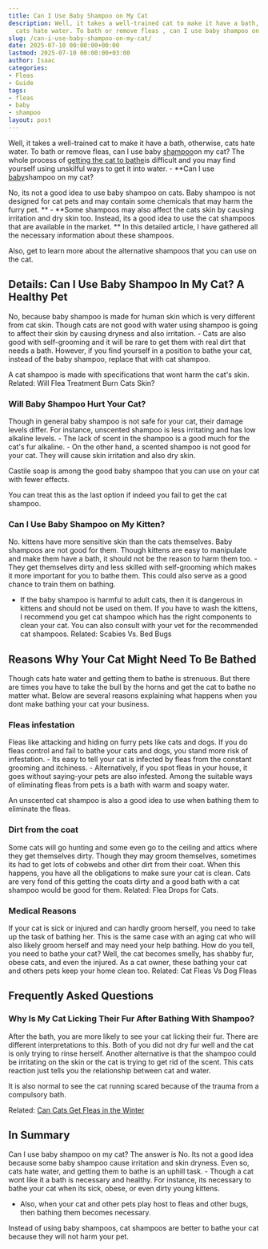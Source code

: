 ```yaml
---
title: Can I Use Baby Shampoo on My Cat
description: Well, it takes a well-trained cat to make it have a bath, otherwise,
  cats hate water. To bath or remove fleas , can I use baby shampoo on my cat?
slug: /can-i-use-baby-shampoo-on-my-cat/
date: 2025-07-10 00:00:00+00:00
lastmod: 2025-07-10 00:00:00+03:00
author: Isaac
categories:
- Fleas
- Guide
tags:
- fleas
- baby
- shampoo
layout: post
---
```

Well, it takes a well-trained cat to make it have a bath, otherwise, cats hate water. To bath or remove fleas, can I use baby [shampoo](https://pestpolicy.com/best-puppy-shampoo-for-fleas/)on my cat? The whole process of [getting the cat to bathe](https://www.wikihow.pet/Train-a-Cat-to-Take-a-Bath)is difficult and you may find yourself using unskilful ways to get it into water. - **Can I use [baby](https://pestpolicy.com/what-do-baby-fleas-look-like/)shampoo on my cat?

No, its not a good idea to use baby shampoo on cats. Baby shampoo is not designed for cat pets and may contain some chemicals that may harm the furry pet. ** - **Some shampoos may also affect the cats skin by causing irritation and dry skin too. Instead, its a good idea to use the cat shampoos that are available in the market. ** In this detailed article, I have gathered all the necessary information about these shampoos.

Also, get to learn more about the alternative shampoos that you can use on the cat.

##  Details: Can I Use Baby Shampoo In My Cat? A Healthy Pet

No, because baby shampoo is made for human skin which is very different from cat skin. Though cats are not good with water using shampoo is going to affect their skin by causing dryness and also irritation. - Cats are also good with self-grooming and it will be rare to get them with real dirt that needs a bath. However, if you find yourself in a position to bathe your cat, instead of the baby shampoo, replace that with cat shampoo.

A cat shampoo is made with specifications that wont harm the cat's skin. Related: Will Flea Treatment Burn Cats Skin?

###  Will Baby Shampoo Hurt Your Cat?

Though in general baby shampoo is not safe for your cat, their damage levels differ. For instance, unscented shampoo is less irritating and has low alkaline levels. - The lack of scent in the shampoo is a good much for the cat's fur alkaline. - On the other hand, a scented shampoo is not good for your cat. They will cause skin irritation and also dry skin.

Castile soap is among the good baby shampoo that you can use on your cat with fewer effects.

You can treat this as the last option if indeed you fail to get the cat shampoo.

###  Can I Use Baby Shampoo on My Kitten?

No. kittens have more sensitive skin than the cats themselves. Baby shampoos are not good for them. Though kittens are easy to manipulate and make them have a bath, it should not be the reason to harm them too. - They get themselves dirty and less skilled with self-grooming which makes it more important for you to bathe them. This could also serve as a good chance to train them on bathing.

- If the baby shampoo is harmful to adult cats, then it is dangerous in kittens and should not be used on them. If you have to wash the kittens, I recommend you get cat shampoo which has the right components to clean your cat. You can also consult with your vet for the recommended cat shampoos. Related: Scabies Vs. Bed Bugs

##  Reasons Why Your Cat Might Need To Be Bathed

Though cats hate water and getting them to bathe is strenuous. But there are times you have to take the bull by the horns and get the cat to bathe no matter what. Below are several reasons explaining what happens when you dont make bathing your cat your business.

###  Fleas infestation

Fleas like attacking and hiding on furry pets like cats and dogs. If you do fleas control and fail to bathe your cats and dogs, you stand more risk of infestation. - Its easy to tell your cat is infected by fleas from the constant grooming and itchiness. - Alternatively, if you spot fleas in your house, it goes without saying-your pets are also infested. Among the suitable ways of eliminating fleas from pets is a bath with warm and soapy water.

An unscented cat shampoo is also a good idea to use when bathing them to eliminate the fleas.

###  Dirt from the coat

Some cats will go hunting and some even go to the ceiling and attics where they get themselves dirty. Though they may groom themselves, sometimes its had to get lots of cobwebs and other dirt from their coat. When this happens, you have all the obligations to make sure your cat is clean. Cats are very fond of this getting the coats dirty and a good bath with a cat shampoo would be good for them. Related: Flea Drops for Cats.

###  Medical Reasons

If your cat is sick or injured and can hardly groom herself, you need to take up the task of bathing her. This is the same case with an aging cat who will also likely groom herself and may need your help bathing. How do you tell, you need to bathe your cat? Well, the cat becomes smelly, has shabby fur, obese cats, and even the injured. As a cat owner, these bathing your cat and others pets keep your home clean too. Related: Cat Fleas Vs Dog Fleas

##  Frequently Asked Questions

###  Why Is My Cat Licking Their Fur After Bathing With Shampoo?

After the bath, you are more likely to see your cat licking their fur. There are different interpretations to this. Both of you did not dry fur well and the cat is only trying to rinse herself. Another alternative is that the shampoo could be irritating on the skin or the cat is trying to get rid of the scent. This cats reaction just tells you the relationship between cat and water.

It is also normal to see the cat running scared because of the trauma from a compulsory bath.

Related: [Can Cats Get Fleas in the Winter](https://pestpolicy.com/can-cats-get-fleas-in-the-winter/)

##  In Summary

Can I use baby shampoo on my cat? The answer is No. Its not a good idea because some baby shampoo cause irritation and skin dryness. Even so, cats hate water, and getting them to bathe is an uphill task. - Though a cat wont like it a bath is necessary and healthy. For instance, its necessary to bathe your cat when its sick, obese, or even dirty young kittens.

- Also, when your cat and other pets play host to fleas and other bugs, then bathing them becomes necessary.

Instead of using baby shampoos, cat shampoos are better to bathe your cat because they will not harm your pet.
